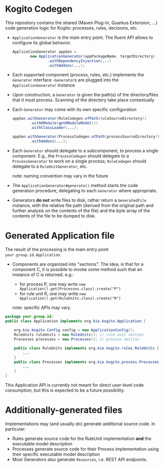 Kogito Codegen
==============

This repository contains the shared (Maven Plug-In, Quarkus Extension, ...)
code generation logic for Kogito: processes, rules, decisions, etc.

- `ApplicationGenerator` is the main entry point. The fluent API allows to 
configure its global behavior.

    ```java
    ApplicationGenerator appGen =
            new ApplicationGenerator(appPackageName, targetDirectory)
                    .withDependencyInjection(...)
                    .withAddons(...);
    ```

- Each supported component (process, rules, etc.) implements the `Generator` 
  interface
-`Generator`s are plugged into the `ApplicationGenerator` instance
- Upon construction, a `Generator` is given the path(s) of the directory/files 
  that it must process. Scanning of the directory take place contextually
- Each `Generator` may come with its own specific configuration

    ```java
    appGen.withGenerator(RuleCodegen.ofPath(ruleSourceDirectory))
            .withKModule(getKModuleModel())
            .withClassLoader(...);
    
    appGen.withGenerator(ProcessCodegen.ofPath(processSourceDirectory))                    
            .withAddons(...);
    ```

- Each `Generator` should delegate to a subcomponent, to process a single
  component. E.g., the `ProcessCodegen` should 
  delegate to a `ProcessGenerator` to work on a single process; `RuleCodegen`
  should delegate to a `RuleUnitGenerator`, etc.
  
  note: naming convention may vary in the future
    
- The `ApplicationGenerator#generate()` method starts the code generation
  procedure, delegating to each `Generator` where appropriate.
  
- Generators **do not** write files to disk, rather return a `GeneratedFile`
  instance, with the relative file path (derived from the original path
  and further analysis on the contents of the file) and the byte array
  of the contents of the file to be dumped to disk.

# Generated Application file

The result of the processing is the main entry point `your.group.id.Application`.

- Components are organized into "sections". The idea, is that for a component C,
  it is possible to invoke some method such that an instance of C is returned.
  e.g.:
  
   * for process P, one may write `new Application().get(Processes.class).create("P")`
   * for rule unit R, one may write `new Application().get(RuleUnits.class).create("R")`
  
  note: specific APIs may vary.

```java
package your.group.id;
public class Application implements org.kie.kogito.Application {
    
    org.kie.kogito.Config config = new ApplicationConfig();
    RuleUnits ruleUnits = new RuleUnits(); // rule unit section
    Processes processes = new Processes(); // process section

    public class RuleUnits implements org.kie.kogito.rules.RuleUnits {
        ...
    }
    public class Processes implements org.kie.kogito.process.Processes {
        ...
    }
}
```

This Application API is currently not meant for direct user-level code
consumption, but this is expected to be a future possibility.

# Additionally-generated files

Implementations may (and usually *do*) generate additional source code. 
In particular:
 
- Rules generate source code for the RuleUnit implementation **and** the 
  executable model description
- Processes generate source code for their Process implementation using
  their specific executable model description
- Most Generators also generate `Resources`, i.e. REST API endpoints.  

